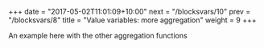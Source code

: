 +++
date = "2017-05-02T11:01:09+10:00"
next = "/blocksvars/10"
prev = "/blocksvars/8"
title = "Value variables: more aggregation"
weight = 9
+++

An example here with the other aggregation functions
